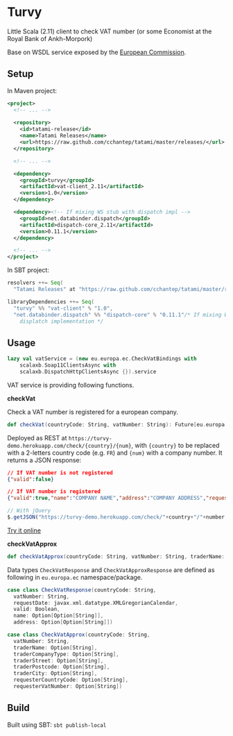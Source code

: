 # Turvy

Little Scala (2.11) client to check VAT number (or some Economist at the Royal Bank of Ankh-Morpork)

Base on WSDL service exposed by the [European Commission](http://europa.eu/youreurope/business/vat-customs/check-number-vies/).

## Setup

In Maven project:

```xml
<project>
  <!-- ... -->
  
  <repository>
    <id>tatami-release</id>
    <name>Tatami Releases</name>
    <url>https://raw.github.com/cchantep/tatami/master/releases/</url>
  </repository>

  <!-- ... -->

  <dependency>
    <groupId>turvy</groupId>
    <artifactId>vat-client_2.11</artifactId>
    <version>1.0</version>
  </dependency>

  <dependency><!-- If mixing WS stub with dispatch impl -->
    <groupId>net.databinder.dispatch</groupId>
    <artifactId>dispatch-core_2.11</artifactId>
    <version>0.11.1</version>
  </dependency>

  <!-- ... -->
</project>
```

In SBT project:

```scala
resolvers ++= Seq(
  "Tatami Releases" at "https://raw.github.com/cchantep/tatami/master/releases/")

libraryDependencies ++= Seq(
  "turvy" %% "vat-client" % "1.0",
  "net.databinder.dispatch" %% "dispatch-core" % "0.11.1"/* If mixing WS with
    displatch implementation */
```

## Usage

```scala
lazy val vatService = (new eu.europa.ec.CheckVatBindings with
    scalaxb.Soap11ClientsAsync with
    scalaxb.DispatchHttpClientsAsync {}).service
```

VAT service is providing following functions.

**checkVat**

Check a VAT number is registered for a european company.

```scala
def checkVat(countryCode: String, vatNumber: String): Future[eu.europa.ec.CheckVatResponse]
```

Deployed as REST at `https://turvy-demo.herokuapp.com/check/{country}/{num}`, with `{country}` to be replaced with a 2-letters country code (e.g. `FR`) and `{num}` with a company number. It returns a JSON response:

```json
// If VAT number is not registered
{"valid":false}

// If VAT number is registered
{"valid":true,"name":"COMPANY NAME","address":"COMPANY ADDRESS","requestDate":"0000-00-00Z"}
```

```javascript
// With jQuery
$.getJSON("https://turvy-demo.herokuapp.com/check/"+country+"/"+number,function(r){...})
```

[Try it online](https://turvy-demo.herokuapp.com#checkVatNumber)

**checkVatApprox**

```scala
def checkVatApprox(countryCode: String, vatNumber: String, traderName: Option[String], traderCompanyType: Option[String], traderStreet: Option[String], traderPostcode: Option[String], traderCity: Option[String], requesterCountryCode: Option[String], requesterVatNumber: Option[String]): Future[eu.europa.ec.CheckVatApproxResponse]
```

Data types `CheckVatResponse` and `CheckVatApproxResponse` are defined as following in `eu.europa.ec` namespace/package.

```scala
case class CheckVatResponse(countryCode: String,
  vatNumber: String,
  requestDate: javax.xml.datatype.XMLGregorianCalendar,
  valid: Boolean,
  name: Option[Option[String]],
  address: Option[Option[String]])

case class CheckVatApprox(countryCode: String,
  vatNumber: String,
  traderName: Option[String],
  traderCompanyType: Option[String],
  traderStreet: Option[String],
  traderPostcode: Option[String],
  traderCity: Option[String],
  requesterCountryCode: Option[String],
  requesterVatNumber: Option[String])
```

## Build

Built using SBT: `sbt publish-local`
